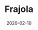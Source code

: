 ---
template: SingleToy
title: Frajola
status: Featured / Published
date: '2020-02-10'
featuredImage: https://brincadeira.co/products/list_frajola.png
price: R$250,00
excerpt: >-
  Esperando o Márcio Quer Frango enviar a descrição do produto antes que John Connor lance uma ofensiva final contra a Skynet em 2029.


  Um dia chega...
categories:
  - category: Infláveis
meta:
  canonicalLink: 'https://brincadeira.co/brinquedos/frajola/'
  description: Esperando o Márcio Quer Frango enviar a descrição do produto antes que John Connor lance uma ofensiva final contra a Skynet em 2029.
  noindex: false
  title: Frajola
---
